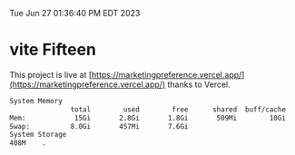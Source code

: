 Tue Jun 27 01:36:40 PM EDT 2023

# vite Fifteen


This project is live at [https://marketingpreference.vercel.app/](https://marketingpreference.vercel.app/) thanks to Vercel.

```bash
System Memory
               total        used        free      shared  buff/cache   available
Mem:            15Gi       2.8Gi       1.8Gi       509Mi        10Gi        11Gi
Swap:          8.0Gi       457Mi       7.6Gi
System Storage
408M	.
```
```bash

